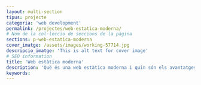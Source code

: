 ```yaml
---
layout: multi-section
tipus: projecte
categoria: 'web development'
permalink: /projectes/web-estatica-moderna/
# Nom de la col·leccio de seccions de la pàgina
sections: p-web-estatica-moderna
cover_imatge: /assets/images/working-57714.jpg
descripcio_imatge: 'This is alt text for cover image'
# SEO information
title: 'Web estàtica moderna'
description: 'Què és una web estàtica moderna i quin són els avantatges del JAMstack'
keywords:
---
```

